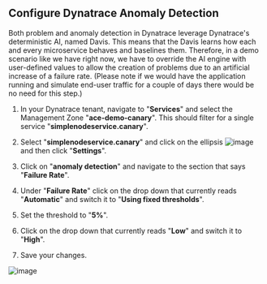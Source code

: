 ## Configure Dynatrace Anomaly Detection

Both problem and anomaly detection in Dynatrace leverage Dynatrace's deterministic AI, named Davis. This means that the Davis learns how each and every microservice behaves and baselines them. Therefore, in a demo scenario like we have right now, we have to override the AI engine with user-defined values to allow the creation of problems due to an artificial increase of a failure rate. (Please note if we would have the application running and simulate end-user traffic for a couple of days there would be no need for this step.)

1. In your Dynatrace tenant, navigate to "**Services**" and select the Management Zone "**ace-demo-canary**". This should filter for a single service "**simplenodeservice.canary**". 

3. Select "**simplenodeservice.canary**" and click on the ellipsis  ![image](https://user-images.githubusercontent.com/54576043/211075403-786b7da0-f11d-4997-8169-e4c47035ad4d.png)  and then click "**Settings**".

2. Click on "**anomaly detection**" and navigate to the section that says "**Failure Rate**".

3. Under "**Failure Rate**" click on the drop down that currently reads "**Automatic**" and switch it to "**Using fixed thresholds**".

4. Set the threshold to "**5%**".

5. Click on the drop down that currently reads "**Low**" and switch it to "**High**".

6. Save your changes.

![image](https://user-images.githubusercontent.com/54576043/211076771-e90ac4ab-6a3d-4507-9423-2e2198f52f3c.png)
